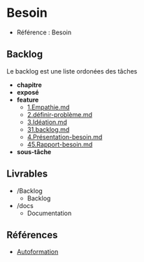# Besoin 

- Référence :  Besoin 

 

## Backlog 

Le backlog est une liste ordonées des tâches 

- **chapitre** 
- **exposé** 
- **feature** 
  - [1.Empathie.md](./Backlog/feature/1.Empathie.md) 
  - [2.définir-problème.md](./Backlog/feature/2.définir-problème.md) 
  - [3.Idéation.md](./Backlog/feature/3.Idéation.md) 
  - [31.backlog.md](./Backlog/feature/31.backlog.md) 
  - [4.Présentation-besoin.md](./Backlog/feature/4.Présentation-besoin.md) 
  - [45.Rapport-besoin.md](./Backlog/feature/45.Rapport-besoin.md) 
- **sous-tâche** 
## Livrables 

 

- /Backlog 
  - Backlog 
- /docs 
  - Documentation 
## Références 

 

- [Autoformation](#) 

